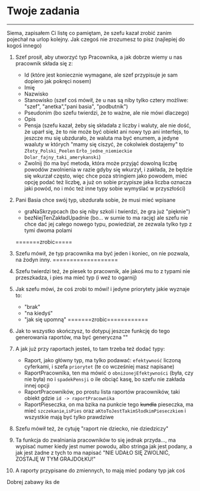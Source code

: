 # Twoje zadania

---

Siema, zapisałem Ci listę co pamiętam, że szefu kazał zrobić zanim pojechał na urlop kolejny.
Jak czegoś nie zrozumesz to pisz (najlepiej do kogoś innego)

1. Szef prosił, aby utworzyć typ Pracownika, a jak dobrze wiemy u nas pracownik składa się z:
   - Id (które jest koniecznie wymagane, ale szef przypisuje je sam dopiero jak pokręci nosem)
   - Imię
   - Nazwisko
   - Stanowisko (szef coś mówił, że u nas są niby tylko cztery możliwe: "szef", "anetka","pani basia", "podbutnik")
   - Pseudonim (bo szefu twierdzi, że to ważne, ale nie mówi dlaczego)
   - Opis
   - Pensja (szefu kazał, żeby się składała z liczby i waluty, ale nie dość, że uparł się, że to nie może być obiekt ani nowy typ ani interfejs, to jeszcze mu się ubzdurało, że waluta ma być enumem, a jedyne waaluty w których "mamy się ciszyć, że cokolwiek dostajemy" to `Złoty_Polski_Peelen` `Erło_jedne_niemieckie` `Dolar_fajny_taki_amerykanski`)
   - Zwolnij (to ma być metoda, która może przyjąć dowolną liczbę powodów zwolnienia w razie gdyby się wkurzył, i zakłada, że będzie się wkurzał często, więc chce poza stringiem jako powodem, mieć opcję podać też liczbę, a już on sobie przypisze jaka liczba oznacza jaki powód, no i móc też inne typy sobie wymyślać w przyszłości)
2. Pani Basia chce swój typ, ubzdurała sobie, że musi mieć wpisane
   - graNaSkrzypcach (bo się niby szkoli i twierdzi, że gra już "pięknie")
   - bezNiejTenZakładUpadnie (bo... w sumie to ma rację)
   ale szefu nie chce dać jej całego nowego typu, powiedział, ze zezwala tylko typ z tymi dwoma polami

   =======zrobic=====
3. Szefu mówił, że typ pracownika ma być jeden i koniec, on nie pozwala, na żodyn inny.
 ===================
4. Szefu twierdzi też, że piesek to pracownik, ale jakoś mu to z typami nie przeszkadza, i pies ma mieć typ (i weź to ogarnij)
5. Jak szefu mówi, że coś zrobi to mówi! i jedyne priorytety jakie wyznaje to:
   - "brak"
   - "na kiedyś"
   - "jak się upomną"
   =======zrobic============
6. Jak to wszystko skończysz, to dotypuj jeszcze funkcję do tego generowania raportów, ma być generyczna "<T>"
7. A jak już przy raportach jesteś, to tam trzeba też dodać typy:
   - Raport, jako główny typ, ma tylko podawać: `efektywność` liczoną cyferkami, i szefa `priorytet` (te co wcześniej masz napisane)
   - RaportPracownika, ten ma mówić o `obniżonejEfektywności` (była, czy nie była) no i `spadekPensji` o ile obciąć kasę, bo szefu nie zakłada innej opcji
   - RaportPracowników, po prostu lista raportów pracowników, taki obiekt gdzie `id -> raportPracownika`
   - RaportPieseczka, on ma bzika na punkcie tego ~~kundla~~ pieseczka, ma mieć `szczekanie`,`isPies` oraz `aKtoToJestTakimSłodkimPieseczkiem` i wszystkie mają być tylko prawdziwe
8. Szefu mówił też, że cytuję "raport nie dziecko, nie dziedziczy"
9. Ta funkcja do zwalniania pracowników to się jednak przyda..., ma wypisać numer kiedy jest numer powodu, albo stringa jak jest podany, a jak jest żadne z tych to ma napisać "NIE UDAŁO SIĘ ZWOLNIĆ, ZOSTAJĘ W TYM GRAJDOŁKU!"
10. A raporty przypisane do zmiennych, to mają mieć podany typ jak coś

Dobrej zabawy iks de